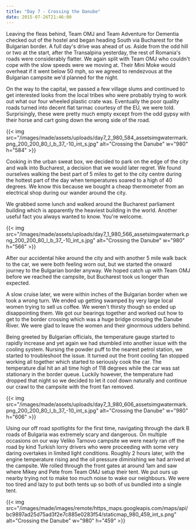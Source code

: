 ```yaml
---
title: "Day 7 - Crossing the Danube"
date: 2015-07-26T21:46:00
---
```


Leaving the fleas behind, Team OMJ and Team Adventure for Dementia checked out of the hostel and began heading South via Bucharest for the Bulgarian border. A full day's drive was ahead of us. Aside from the odd hill or two at the start, after the Transalpina yesterday, the rest of Romania's roads were considerably flatter. We again split with Team OMJ who couldn't cope with the slow speeds were we moving at. Their Mini Moke would overheat if it went below 50 mph, so we agreed to rendezvous at the Bulgarian campsite we'd planned for the night. 

On the way to the capital, we passed a few village slums and continued to get interested looks from the local tribes who were probably trying to work out what our four wheeled plastic crate was. Eventually the poor quality roads turned into decent flat tarmac courtesy of the EU, we were told. Surprisingly, these were pretty much empty except from the odd gypsy with their horse and cart going down the wrong side of the road.

{{< img src="/images/made/assets/uploads/day7_2_980_584_assetsimgwatermark.png_200_200_80_l_b_37_-10_int_s.jpg" alt="Crossing the Danube" w="980" h="584" >}}

Cooking in the urban sweat box, we decided to park on the edge of the city and walk into Bucharest, a decision that we would later regret. We found ourselves walking the best part of 5 miles to get to the city centre during the hottest part of the day when temperatures soared to a high of 40 degrees. We know this because we bought a cheap thermometer from an electrical shop during our wander around the city.

We grabbed some lunch and walked around the Bucharest parliament building which is apparently the heaviest building in the world. Another useful fact you always wanted to know. You're welcome.

{{< img src="/images/made/assets/uploads/day7_1_980_566_assetsimgwatermark.png_200_200_80_l_b_37_-10_int_s.jpg" alt="Crossing the Danube" w="980" h="566" >}}

After our accidental hike around the city and with another 5 mile walk back to the car, we were both feeling worn out, but we started the onward journey to the Bulgarian border anyway. We hoped catch up with Team OMJ before we reached the campsite, but Bucharest took us longer than expected.

A slow cruise later, we were within inches of the Bulgarian border when we took a wrong turn. We ended up getting swamped by very large local women trying to sell us coffee. We weren't thirsty though so ended up disappointing them. We got our bearings together and worked out how to get to the border crossing which was a huge bridge crossing the Danube River. We were glad to leave the women and their ginormous udders behind.

Being greeted by Bulgarian officials, the temperature gauge started to rapidly increase and yet again we had stumbled into another issue with the cooling system. Nursing the powder puff to the nearest petrol station, we started to troubleshoot the issue. It turned out the front cooling fan stopped working all together which started to seriously cook the car. The temperature dial hit an all time high of 118 degrees while the car was sat stationary in the border queue. Luckily however, the temperature had dropped that night so we decided to let it cool down naturally and continue our crawl to the campsite with the front fan removed.

{{< img src="/images/made/assets/uploads/day7_3_980_606_assetsimgwatermark.png_200_200_80_l_b_37_-10_int_s.jpg" alt="Crossing the Danube" w="980" h="606" >}}

Using our off road spotlights for the first time, navigating through the dark B roads of Bulgaria was extremely scary and dangerous. On multiple occasions on our way Veliko Tarnovo campsite we were nearly ran off the road by kind Turkish lorry drivers who were proceeding with some very daring overtakes in limited light conditions. Roughly 2 hours later, with the engine temperature rising and the oil pressure diminishing we had arrived at the campsite. We rolled through the front gates at around 1am and saw where Mikey and Pete from Team OMJ setup their tent. We put ours up nearby trying not to make too much noise to wake our neighbours. We were too tired and lazy to put both tents up so both of us bundled into a single tent.

{{< img src="/images/made/images/remote/https_maps.googleapis.com/maps/api/bc9897ad25d75ad3f2e7c885e0283f54/staticmap_980_459_int_s.png" alt="Crossing the Danube" w="980" h="459" >}}